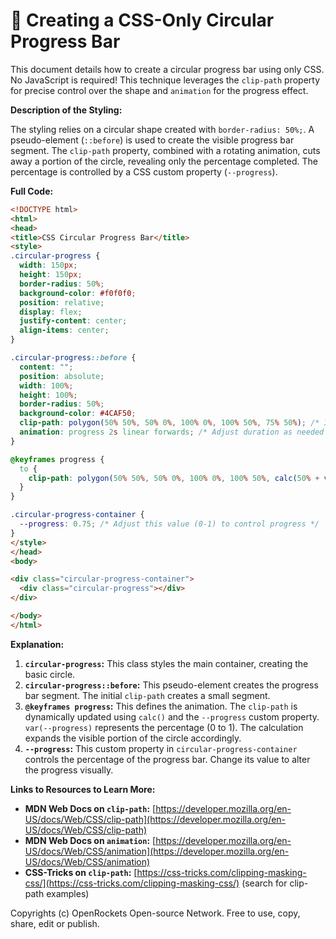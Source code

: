 # 🐞 Creating a CSS-Only Circular Progress Bar


This document details how to create a circular progress bar using only CSS.  No JavaScript is required!  This technique leverages the `clip-path` property for precise control over the shape and `animation` for the progress effect.

**Description of the Styling:**

The styling relies on a circular shape created with `border-radius: 50%;`.  A pseudo-element (`::before`) is used to create the visible progress bar segment.  The `clip-path` property, combined with a rotating animation, cuts away a portion of the circle, revealing only the percentage completed.  The percentage is controlled by a CSS custom property (`--progress`).

**Full Code:**

```html
<!DOCTYPE html>
<html>
<head>
<title>CSS Circular Progress Bar</title>
<style>
.circular-progress {
  width: 150px;
  height: 150px;
  border-radius: 50%;
  background-color: #f0f0f0;
  position: relative;
  display: flex;
  justify-content: center;
  align-items: center;
}

.circular-progress::before {
  content: "";
  position: absolute;
  width: 100%;
  height: 100%;
  border-radius: 50%;
  background-color: #4CAF50;
  clip-path: polygon(50% 50%, 50% 0%, 100% 0%, 100% 50%, 75% 50%); /* Initial clip-path */
  animation: progress 2s linear forwards; /* Adjust duration as needed */
}

@keyframes progress {
  to {
    clip-path: polygon(50% 50%, 50% 0%, 100% 0%, 100% 50%, calc(50% + var(--progress) * 50%) 50%);
  }
}

.circular-progress-container {
  --progress: 0.75; /* Adjust this value (0-1) to control progress */
}
</style>
</head>
<body>

<div class="circular-progress-container">
  <div class="circular-progress"></div>
</div>

</body>
</html>
```

**Explanation:**

1. **`circular-progress`:** This class styles the main container, creating the basic circle.
2. **`circular-progress::before`:** This pseudo-element creates the progress bar segment. The initial `clip-path` creates a small segment.
3. **`@keyframes progress`:** This defines the animation.  The `clip-path` is dynamically updated using `calc()` and the `--progress` custom property.  `var(--progress)` represents the percentage (0 to 1).  The calculation expands the visible portion of the circle accordingly.
4. **`--progress`:** This custom property in `circular-progress-container` controls the percentage of the progress bar. Change its value to alter the progress visually.

**Links to Resources to Learn More:**

* **MDN Web Docs on `clip-path`:** [https://developer.mozilla.org/en-US/docs/Web/CSS/clip-path](https://developer.mozilla.org/en-US/docs/Web/CSS/clip-path)
* **MDN Web Docs on `animation`:** [https://developer.mozilla.org/en-US/docs/Web/CSS/animation](https://developer.mozilla.org/en-US/docs/Web/CSS/animation)
* **CSS-Tricks on `clip-path`:** [https://css-tricks.com/clipping-masking-css/](https://css-tricks.com/clipping-masking-css/) (search for clip-path examples)


Copyrights (c) OpenRockets Open-source Network. Free to use, copy, share, edit or publish.

